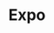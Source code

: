 ---
title: Expo
description: >-
  Expo is a set of tools and services built around React Native and native platforms that help you develop, build and deploy iOS and Android apps from the same JavaScript/TypeScript codebase.  They have an open source platform and a set of commercial cloud application services built on top of it.  
opinion: >-
  It has the following strengths:
  
  - They have vetted libraries that are guaranteed to work with your product

  - They can handle the building and packaging lifecycles of native apps

  - They simplify the process to submit new builds to the appstore

  - They support "Over the air" deploymentss when no native changes are needed (Ex:  new labels, image changes within the app, etc.) therefore aoviding the submission to the app stores altogether

  - They have "Expo Go" which is an open-source client for testing React Native apps on Android and iOS devices without building anything locally.  It allows you to open up apps served through Expo CLI and run your projects faster when developing them.


  It has the following weaknesses:

  - It limits the choice of libraries as they have to be compatible with the expo framework (Developers can still open PRs on their open source code to add support for new libraries)

link: 
  - https://expo.dev/
ring: adopt
quadrant: platforms
businessModel:
  - open-source
  - saas
projectIds:
  - attend
  - diana-health
  - reside
---